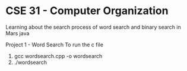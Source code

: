 # CSE 31 - Computer Organization
Learning about the search process of word search and binary search in Mars java

Project 1 - Word Search
  To run the c file          
   1. gcc wordsearch.cpp -o wordsearch
   2. ./wordsearch <filename>
